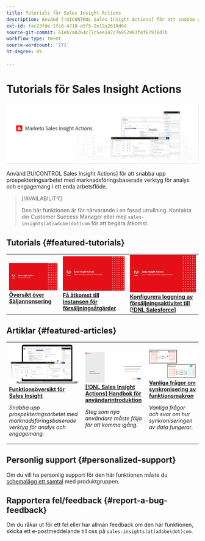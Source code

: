 ```yaml
---
title: Tutorials för Sales Insight Actions
description: Använd [!UICONTROL Sales Insight Actions] för att snabba upp prospekteringsarbetet med marknadsföringsbaserade verktyg för analys och engagemang i ett enda arbetsflöde.
exl-id: fac23fde-1fc8-4710-a5f5-2e19a2618d6d
source-git-commit: 61eb7a8264c77c5ee147c76952983f4f67938d7b
workflow-type: tm+mt
source-wordcount: '271'
ht-degree: 0%

---
```


# Tutorials för Sales Insight Actions

![](assets/header.png)

Använd [!UICONTROL Sales Insight Actions] för att snabba upp prospekteringsarbetet med marknadsföringsbaserade verktyg för analys och engagemang i ett enda arbetsflöde.

>[!AVAILABILITY]
>
>Den här funktionen är för närvarande i en fasad utrullning. Kontakta din Customer Success Manager eller mejl `sales-insights(at)adobe(dot)com` för att begära åtkomst.

## Tutorials {#featured-tutorials}

<table style="table-layout:fixed">
<tr>
<td>
<a href="/help/sales-insight-actions/sales-insight-actions-overview.md"><img alt="miniatyrbild för Sales Insight Actions Overview" src="assets/sales-insight-actions-feature-overview-videothumb.png" /></a>
<div><a href="/help/sales-insight-actions/sales-insight-actions-overview.md"><strong>Översikt över Säljannonsering</strong></a></div>
</td>
<td>
<a href="/help/sales-insight-actions/accessing-your-sales-insight-actions-instance.md"><img alt="miniatyrbild för att komma åt din instans av Sales Insight Actions" src="assets/accessing-your-sales-insight-actions-instance-videothumb.png" /></a>
<div><a href="/help/sales-insight-actions/accessing-your-sales-insight-actions-instance.md"><strong>Få åtkomst till instansen för försäljningsåtgärder</strong></a></div>
</td>
<td>
<a href="/help/sales-insight-actions/configure-sales-activity-logging-to-salesforce.md"><img alt="miniatyrbild för Konfigurera loggning av försäljningsaktivitet till [!DNL Salesforce]" src="assets/configure-sales-activity-logging-to-salesforce-videothumb.png" /></a>
<div><a href="/help/sales-insight-actions/configure-sales-activity-logging-to-salesforce.md"><strong>Konfigurera loggning av försäljningsaktivitet till [!DNL Salesforce]</strong></a></div>
</td>
</tr>
</table>

## Artiklar {#featured-articles}

<table style="table-layout:fixed">
<tr>
<td>
<a href="https://experienceleague.adobe.com/docs/marketo/using/product-docs/marketo-sales-insight/actions/sales-insight-actions-feature-overview.html"><img alt="miniatyrbild för Sales Insight Actions Function Overview" src="assets/sales-insight-actions-feature-overview-thumb.png" /></a>
<div><a href="https://experienceleague.adobe.com/docs/marketo/using/product-docs/marketo-sales-insight/actions/sales-insight-actions-feature-overview.html"><strong>Funktionsöversikt för Sales Insight</strong></a></div>
<p><em>Snabba upp prospekteringsarbetet med marknadsföringsbaserade verktyg för analys och engagemang.</em></p>
</td>
<td>
<a href="https://experienceleague.adobe.com/docs/marketo/using/product-docs/marketo-sales-insight/actions/getting-started/sales-insight-actions-user-onboarding-guide.html"><img alt="miniatyrbild för [!DNL Sales Insight Actions] Handbok för användarintroduktion" src="assets/sales-insight-actions-user-onboarding-guide-thumb.png" /></a>
<div><a href="https://experienceleague.adobe.com/docs/marketo/using/product-docs/marketo-sales-insight/actions/getting-started/sales-insight-actions-user-onboarding-guide.html"><strong>[!DNL Sales Insight Actions] Handbok för användarintroduktion</strong></a></div>
<p><em>Steg som nya användare måste följa för att komma igång.</em></p>
</td>
<td>
<a href="https://experienceleague.adobe.com/docs/marketo/using/product-docs/marketo-sales-insight/actions/admin/actions-data-sync-faq.html"><img alt="miniatyrbild för frågor och svar om synkronisering av funktionsmakron" src="assets/actions-data-sync-faq-thumb.png" /></a>
<div><a href="https://experienceleague.adobe.com/docs/marketo/using/product-docs/marketo-sales-insight/actions/admin/actions-data-sync-faq.html"><strong>Vanliga frågor om synkronisering av funktionsmakron</strong></a></div>
<p><em>Vanliga frågor och svar om hur synkroniseringen av data fungerar.</em></p>
</td>
</tr>
</table>

## Personlig support {#personalized-support}

Om du vill ha personlig support för den här funktionen måste du [schemalägg ett samtal](https://outlook.office365.com/owa/calendar/AdobeInc1@adobe.onmicrosoft.com/bookings/) med produktgruppen.

## Rapportera fel/feedback {#report-a-bug-feedback}

Om du råkar ut för ett fel eller har allmän feedback om den här funktionen, skicka ett e-postmeddelande till oss på `sales-insights(at)adobe(dot)com`.
